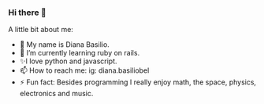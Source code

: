 ### Hi there 👋

<!--
**dianabasilio/dianabasilio** is a ✨ _special_ ✨ repository because its `README.md` (this file) appears on your GitHub profile.
-->
A little bit about me:

- 🔭 My name is Diana Basilio.
- 🌱 I’m currently learning ruby on rails.
- ✨I love python and javascript.
- 📫 How to reach me: ig: diana.basiliobel
- ⚡ Fun fact: Besides programming I really enjoy math, the space, physics, electronics and music.

